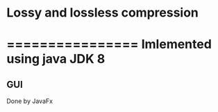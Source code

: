
# Lossy and lossless compression
================
Imlemented using java JDK 8
==============
GUI
-
Done by JavaFx
